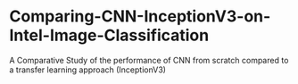 # Comparing-CNN-InceptionV3-on-Intel-Image-Classification
A Comparative Study of the performance of CNN from scratch compared to a transfer learning approach (InceptionV3)
